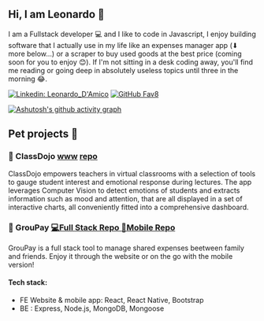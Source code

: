 ## Hi, I am Leonardo 👋

I am a Fullstack developer 💻 and I like to code in Javascript, I enjoy building software that I actually use in my life like an expenses manager app (⬇ more below...) or a scraper to buy used goods at the best price (coming soon for you to enjoy 😊). If I'm not sitting in a desk coding away, you'll find me reading or going deep in absolutely useless topics until three in the morning 😂.

[![Linkedin: Leonardo_D'Amico](https://img.shields.io/badge/-Leonardo_D'Amico-blue?style=flat-square&logo=Linkedin&logoColor=white&link=https://www.linkedin.com/in/leonardo-d-amico/)](https://www.linkedin.com/in/leonardo-d-amico/)
[![GitHub Fav8](https://img.shields.io/github/followers/Fav8?label=follow&style=social)](https://github.com/Fav8)

[![Ashutosh's github activity graph](https://activity-graph.herokuapp.com/graph?username=Fav8&bg_color=ffffff&color=000000&line=00ff2a&point=403d3d&area=true&hide_border=true)](https://github.com/ashutosh00710/github-readme-activity-graph)

## Pet projects 💪

### 🥋 ClassDojo  [www](https://www.staging.classdojo.ninja) [repo](https://github.com/class-dojo) 
ClassDojo empowers teachers in virtual classrooms with a selection of tools to gauge student interest and emotional response during lectures. The app leverages Computer Vision to detect emotions of students and extracts information such as mood and attention, that are all displayed in a set of interactive charts, all conveniently fitted into a comprehensive dashboard.

### 💸 GrouPay  [💻Full Stack Repo ](https://github.com/Fav8/groupay) [ 📱Mobile Repo](https://github.com/Fav8/groupay_mobile)
GrouPay is a full stack tool to manage shared expenses beetween family and friends. Enjoy it through the website or on the go with the mobile version!

#### Tech stack:
- FE Website & mobile app: React, React Native, Bootstrap
- BE : Express, Node.js, MongoDB, Mongoose

